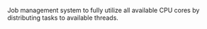 Job management system to fully utilize all available CPU cores by distributing tasks to available threads.
